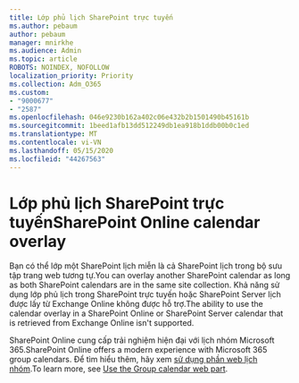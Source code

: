 ```yaml
---
title: Lớp phủ lịch SharePoint trực tuyến
ms.author: pebaum
author: pebaum
manager: mnirkhe
ms.audience: Admin
ms.topic: article
ROBOTS: NOINDEX, NOFOLLOW
localization_priority: Priority
ms.collection: Adm_O365
ms.custom:
- "9000677"
- "2587"
ms.openlocfilehash: 046e9230b162a402c06e432b2b1501490b45161b
ms.sourcegitcommit: 1beed1afb13dd512249db1ea918b1ddb00b0c1ed
ms.translationtype: MT
ms.contentlocale: vi-VN
ms.lasthandoff: 05/15/2020
ms.locfileid: "44267563"
---
```

# <a name="sharepoint-online-calendar-overlay"></a><span data-ttu-id="028a8-102">Lớp phủ lịch SharePoint trực tuyến</span><span class="sxs-lookup"><span data-stu-id="028a8-102">SharePoint Online calendar overlay</span></span>

<span data-ttu-id="028a8-103">Bạn có thể lớp một SharePoint lịch miễn là cả SharePoint lịch trong bộ sưu tập trang web tương tự.</span><span class="sxs-lookup"><span data-stu-id="028a8-103">You can overlay another SharePoint calendar as long as both SharePoint calendars are in the same site collection.</span></span> <span data-ttu-id="028a8-104">Khả năng sử dụng lớp phủ lịch trong SharePoint trực tuyến hoặc SharePoint Server lịch được lấy từ Exchange Online không được hỗ trợ.</span><span class="sxs-lookup"><span data-stu-id="028a8-104">The ability to use the calendar overlay in a SharePoint Online or SharePoint Server calendar that is retrieved from Exchange Online isn't supported.</span></span>

<span data-ttu-id="028a8-105">SharePoint Online cung cấp trải nghiệm hiện đại với lịch nhóm Microsoft 365.</span><span class="sxs-lookup"><span data-stu-id="028a8-105">SharePoint Online offers a modern experience with Microsoft 365 group calendars.</span></span> <span data-ttu-id="028a8-106">Để tìm hiểu thêm, hãy xem [sử dụng phần web lịch nhóm](https://support.microsoft.com/en-us/office/use-the-group-calendar-web-part-eaf3c04d-5699-48cb-8b5e-3caa887d51ce).</span><span class="sxs-lookup"><span data-stu-id="028a8-106">To learn more, see [Use the Group calendar web part](https://support.microsoft.com/en-us/office/use-the-group-calendar-web-part-eaf3c04d-5699-48cb-8b5e-3caa887d51ce).</span></span>
